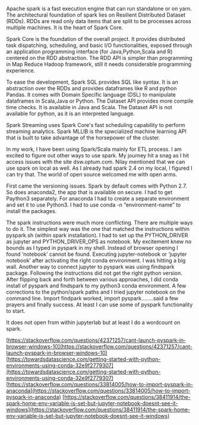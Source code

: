 Apache spark is a fast execution engine that can run standalone or on yarn. The architectural foundation of spark lies on Resilient Distributed Dataset (RDDs). RDDs are read only data items that are split to be processes across multiple machines. It is the heart of Spark Core. 

Spark Core is the foundation of the overall project. It provides distributed task dispatching, scheduling, and basic I/O functionalities, exposed through an application programming interface (for Java,Python,Scala and R) centered on the RDD abstraction. The RDD API is simpler than programming in Map Reduce Hadoop framework, still it needs considerable programming experience. 

To ease the development, Spark SQL provides SQL like syntax. It is an abstraction over the RDDs and provides dataframes like R and python Pandas. It comes with Domain Specific language (DSL) to manipulate dataframes in Scala,Java or Python. The Dataset API provides more compile time checks. It is available in Java and Scala. The Dataset API is not available for python, as it is an interpreted language.

Spark Streaming uses Spark Core's fast scheduling capability to perform streaming analytics. Spark MLLIB is the spwcialized machine learning API that is built to take advantage of the horsepower of the cluster.




 

In my work, I have been using Spark/Scala mainly for ETL process. I am excited to figure out other ways to use spark. My journey hit a snag as I hit access issues with the site dsw.optum.com. Nilay mentioned that we can use spark on local as well. As I already had spark 2.4 on my local, I figured I can try that. The world of open source welcomed me with open arms.

First came the versioning issues. Spark by default comes with Python 2.7. So does anaconda2, the app that is available on secure. I had to get Paython3 separately. For anaconda I had to create a separate environment and set it to use Python3. I had to use conda -n “environment-name” to install the packages.

The spark instructions were much more conflicting. There are multiple ways to do it. The simplest way was the one that matched the instructions within pyspark.sh (within spark installation). I had to set up the PYTHON_DRIVER as jupyter and PYTHON_DRIVER_OPS as notebook. My excitement knew no bounds as I typed in pyspark in my shell. Instead of browser opening I found ‘notebook’ cannot be found.  Executing jupyter-notebook or ‘jupyter notebook’ after activating the right conda environment. I was hitting a big wall.
Another way to connect jupyter to pyspark was using findspark package. Following the instructions did not get the right python version. After flipping back and forth between various approaches, I did conda install of pyspark and findspark to my python3 conda environment. A few corrections to the python/spark paths and I tried jupyter notebook on the command line. Import findpark worked, import pyspark……..said a few prayers and finally success. At least I can use some of pyspark functionality to start.

It does not open from within jupyterlab but at least I do a wordcount on spark. 




[https://stackoverflow.com/questions/42371257/cant-launch-pyspark-in-browser-windows-10](https://stackoverflow.com/questions/42371257/cant-launch-pyspark-in-browser-windows-10)
[https://towardsdatascience.com/getting-started-with-python-environments-using-conda-32e9f2779307](https://towardsdatascience.com/getting-started-with-python-environments-using-conda-32e9f2779307)
[https://stackoverflow.com/questions/33814005/how-to-import-pyspark-in-anaconda](https://stackoverflow.com/questions/33814005/how-to-import-pyspark-in-anaconda)
[https://stackoverflow.com/questions/38411914/the-spark-home-env-variable-is-set-but-jupyter-notebook-doesnt-see-it-windows](https://stackoverflow.com/questions/38411914/the-spark-home-env-variable-is-set-but-jupyter-notebook-doesnt-see-it-windows)
